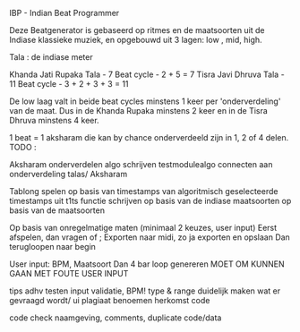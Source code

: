 IBP - Indian Beat Programmer

Deze Beatgenerator is gebaseerd op ritmes en de maatsoorten uit de Indiase klassieke muziek, en opgebouwd uit 3 lagen: low , mid, high.

Tala : de indiase meter

Khanda Jati Rupaka Tala - 7  Beat cycle - 2 + 5         = 7
Tisra Javi Dhruva Tala  - 11 Beat cycle - 3 + 2 + 3 + 3 = 11

De low laag valt in beide beat cycles minstens 1 keer per 'onderverdeling' van de maat. Dus in de Khanda Rupaka minstens 2 keer en in de Tisra Dhruva minstens 4 keer.

1 beat = 1 aksharam
die kan by chance onderverdeeld zijn in 1, 2 of 4 delen.
TODO :

  Aksharam onderverdelen algo schrijven
  testmodulealgo connecten aan onderverdeling talas/ Aksharam

  Tablong spelen op basis van timestamps van algoritmisch geselecteerde timestamps uit t1ts
  functie schrijven op basis van de indiase maatsoorten op
  basis van de maatsoorten

Op basis van onregelmatige maten (minimaal 2 keuzes, user input)
Eerst afspelen, dan vragen of ;
Exporten naar midi, zo ja exporten en opslaan
Dan terugloopen naar begin

User input: BPM, Maatsoort
Dan
4 bar loop genereren
MOET OM KUNNEN GAAN MET FOUTE USER INPUT

tips adhv testen
  input validatie, BPM! type & range
  duidelijk maken wat er gevraagd wordt/ ui
  plagiaat
  benoemen herkomst code

  code check
  naamgeving, comments, duplicate code/data

